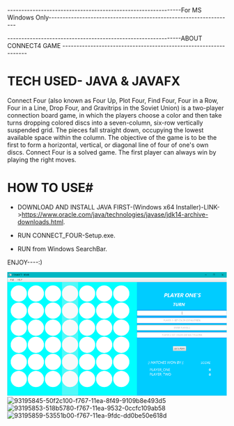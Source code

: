 --------------------------------------------------------------For MS Windows Only------------------------------------------------------------------


--------------------------------------------------------------ABOUT CONNECT4 GAME -----------------------------------------------------------------

# TECH USED- JAVA & JAVAFX


Connect Four (also known as Four Up, Plot Four, Find Four, Four in a Row, Four in a Line, Drop Four, and Gravitrips in the Soviet Union) is a two-player connection board game, in which the players choose a color and then take turns dropping colored discs into a seven-column, six-row vertically suspended grid. The pieces fall straight down, occupying the lowest available space within the column. The objective of the game is to be the first to form a horizontal, vertical, or diagonal line of four of one's own discs. Connect Four is a solved game. The first player can always win by playing the right moves.

# HOW TO USE# 
 
 
* DOWNLOAD AND INSTALL JAVA FIRST-(Windows x64 Installer)-LINK->https://www.oracle.com/java/technologies/javase/jdk14-archive-downloads.html.

* RUN CONNECT_FOUR-Setup.exe.

* RUN from Windows SearchBar.

ENJOY----:)


![1](CONNECT_FOUR\Screenshots\1.png)
![93195845-50f2c100-f767-11ea-8f49-9109b8e493d5](https://user-images.githubusercontent.com/71058061/97098817-68e32c00-16a7-11eb-8680-1b26dce6cb64.png)
![93195853-518b5780-f767-11ea-9532-0ccfc109ab58](https://user-images.githubusercontent.com/71058061/97098819-6a145900-16a7-11eb-8bc6-8a75ebb23b23.png)
![93195859-53551b00-f767-11ea-9fdc-dd0be50e618d](https://user-images.githubusercontent.com/71058061/97098820-6b458600-16a7-11eb-86f4-af3149adc635.png)

